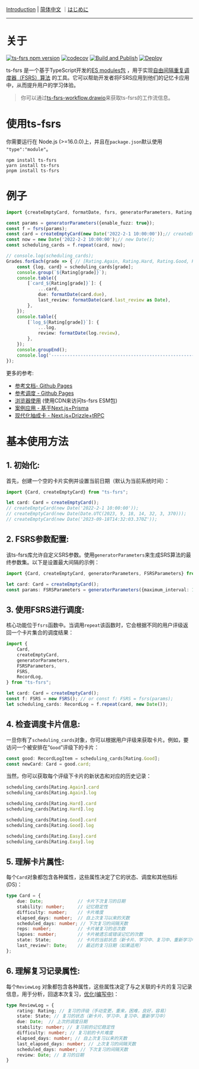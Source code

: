 [Introduction](./README.md) | [简体中文](./README_CN.md) ｜[はじめに](./README_JP.md)

---

# 关于

[![ts-fsrs npm version](https://img.shields.io/npm/v/ts-fsrs.svg)](https://www.npmjs.com/package/ts-fsrs)
[![codecov](https://codecov.io/gh/open-spaced-repetition/ts-fsrs/graph/badge.svg?token=E3KLLDL8QH)](https://codecov.io/gh/open-spaced-repetition/ts-fsrs)
[![Build and Publish](https://github.com/open-spaced-repetition/ts-fsrs/actions/workflows/npm-publish.yml/badge.svg)](https://github.com/open-spaced-repetition/ts-fsrs/actions/workflows/npm-publish.yml)
[![Deploy](https://github.com/open-spaced-repetition/ts-fsrs/actions/workflows/deploy.yml/badge.svg)](https://github.com/open-spaced-repetition/ts-fsrs/actions/workflows/deploy.yml)

ts-fsrs 是一个基于TypeScript开发的[ES modules包](https://gist.github.com/sindresorhus/a39789f98801d908bbc7ff3ecc99d99c)
，用于实现[自由间隔重复调度器（FSRS）算法](https://github.com/open-spaced-repetition/free-spaced-repetition-scheduler/blob/main/README_CN.md)
的工具。它可以帮助开发者将FSRS应用到他们的记忆卡应用中，从而提升用户的学习体验。

> 你可以通过[ts-fsrs-workflow.drawio](./ts-fsrs-workflow.drawio)来获取ts-fsrs的工作流信息。

# 使用ts-fsrs

你需要运行在 Node.js (>=16.0.0)上，并且在`package.json`默认使用 `"type":"module"`。

```
npm install ts-fsrs
yarn install ts-fsrs
pnpm install ts-fsrs
```

# 例子

```typescript
import {createEmptyCard, formatDate, fsrs, generatorParameters, Rating, Grades} from 'ts-fsrs';

const params = generatorParameters({enable_fuzz: true});
const f = fsrs(params);
const card = createEmptyCard(new Date('2022-2-1 10:00:00'));// createEmptyCard();
const now = new Date('2022-2-2 10:00:00');// new Date();
const scheduling_cards = f.repeat(card, now);

// console.log(scheduling_cards);
Grades.forEach(grade => { // [Rating.Again, Rating.Hard, Rating.Good, Rating.Easy]
    const {log, card} = scheduling_cards[grade];
    console.group(`${Rating[grade]}`);
    console.table({
        [`card_${Rating[grade]}`]: {
            ...card,
            due: formatDate(card.due),
            last_review: formatDate(card.last_review as Date),
        },
    });
    console.table({
        [`log_${Rating[grade]}`]: {
            ...log,
            review: formatDate(log.review),
        },
    });
    console.groupEnd();
    console.log('----------------------------------------------------------------');
});
```

更多的参考:

- [参考文档- Github Pages](https://open-spaced-repetition.github.io/ts-fsrs/)
- [参考调度 - Github Pages](https://open-spaced-repetition.github.io/ts-fsrs/example)
- [浏览器使用](https://github.com/open-spaced-repetition/ts-fsrs/blob/master/example/example.html) (使用CDN来访问ts-fsrs ESM包)
- [案例应用 - 基于Next.js+Prisma](https://github.com/ishiko732/ts-fsrs-demo)
- [现代化抽成卡 - Next.js+Drizzle+tRPC](https://github.com/zsh-eng/spaced)

# 基本使用方法

## 1. **初始化**:

首先，创建一个空的卡片实例并设置当前日期（默认为当前系统时间）：

```typescript
import {Card, createEmptyCard} from "ts-fsrs";

let card: Card = createEmptyCard();
// createEmptyCard(new Date('2022-2-1 10:00:00'));
// createEmptyCard(new Date(Date.UTC(2023, 9, 18, 14, 32, 3, 370)));
// createEmptyCard(new Date('2023-09-18T14:32:03.370Z'));
```

## 2. **FSRS参数配置**:

该ts-fsrs库允许自定义SRS参数。使用`generatorParameters`来生成SRS算法的最终参数集。以下是设置最大间隔的示例：

```typescript
import {Card, createEmptyCard, generatorParameters, FSRSParameters} from "ts-fsrs";

let card: Card = createEmptyCard();
const params: FSRSParameters = generatorParameters({maximum_interval: 1000});
```

## 3. **使用FSRS进行调度**:

核心功能位于`fsrs`函数中。当调用`repeat`该函数时，它会根据不同的用户评级返回一个卡片集合的调度结果：

```typescript
import {
    Card,
    createEmptyCard,
    generatorParameters,
    FSRSParameters,
    FSRS,
    RecordLog,
} from "ts-fsrs";

let card: Card = createEmptyCard();
const f: FSRS = new FSRS(); // or const f: FSRS = fsrs(params);
let scheduling_cards: RecordLog = f.repeat(card, new Date());
```

## 4. **检查调度卡片信息**:

一旦你有了`scheduling_cards`对象，你可以根据用户评级来获取卡片。例如，要访问一个被安排在“`Good`”评级下的卡片：

```typescript
const good: RecordLogItem = scheduling_cards[Rating.Good];
const newCard: Card = good.card;
```

当然，你可以获取每个评级下卡片的新状态和对应的历史记录：

```typescript
scheduling_cards[Rating.Again].card
scheduling_cards[Rating.Again].log

scheduling_cards[Rating.Hard].card
scheduling_cards[Rating.Hard].log

scheduling_cards[Rating.Good].card
scheduling_cards[Rating.Good].log

scheduling_cards[Rating.Easy].card
scheduling_cards[Rating.Easy].log
```

## 5. **理解卡片属性**:

每个`Card`对象都包含各种属性，这些属性决定了它的状态、调度和其他指标(DS)：

```typescript
type Card = {
    due: Date;             // 卡片下次复习的日期
    stability: number;     // 记忆稳定性
    difficulty: number;    // 卡片难度
    elapsed_days: number;  // 自上次复习以来的天数
    scheduled_days: number; // 下次复习的间隔天数
    reps: number;          // 卡片被复习的总次数
    lapses: number;        // 卡片被遗忘或错误记忆的次数
    state: State;          // 卡片的当前状态（新卡片、学习中、复习中、重新学习中）
    last_review?: Date;    // 最近的复习日期（如果适用）
};
```

## 6. **理解复习记录属性**:

每个`ReviewLog`
对象都包含各种属性，这些属性决定了与之关联的卡片的复习记录信息，用于分析，回退本次复习，[优化(编写中)](https://github.com/open-spaced-repetition/fsrs-optimizer)：

```typescript
type ReviewLog = {
    rating: Rating; // 复习的评级（手动变更，重来，困难，良好，容易）
    state: State; // 复习的状态（新卡片、学习中、复习中、重新学习中）
    due: Date;  // 上次的调度日期
    stability: number; // 复习前的记忆稳定性
    difficulty: number; // 复习前的卡片难度
    elapsed_days: number; // 自上次复习以来的天数
    last_elapsed_days: number; // 上次复习的间隔天数
    scheduled_days: number; // 下次复习的间隔天数
    review: Date; // 复习的日期
}
```